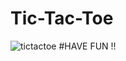 # Tic-Tac-Toe
![tictactoe](https://user-images.githubusercontent.com/65859795/115555550-4421e700-a2cd-11eb-9a16-4a212952087e.PNG)
#HAVE FUN !!
